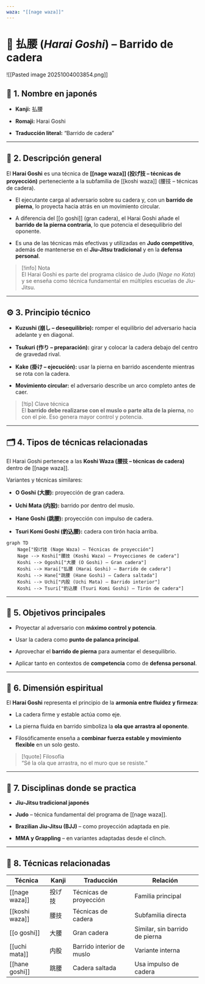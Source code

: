 ```yaml
---
waza: "[[nage waza]]"
---
```

# 🌊 払腰 (_Harai Goshi_) – Barrido de cadera

![[Pasted image 20251004003854.png]]

## 🧾 1. Nombre en japonés

- **Kanji:** 払腰
    
- **Romaji:** Harai Goshi
    
- **Traducción literal:** “Barrido de cadera”
    

---

## 📖 2. Descripción general

El **Harai Goshi** es una técnica de **[[nage waza]] (投げ技 – técnicas de proyección)** perteneciente a la subfamilia de [[koshi waza]] (腰技 – técnicas de cadera).

- El ejecutante carga al adversario sobre su cadera y, con un **barrido de pierna**, lo proyecta hacia atrás en un movimiento circular.
    
- A diferencia del [[o goshi]] (gran cadera), el Harai Goshi añade el **barrido de la pierna contraria**, lo que potencia el desequilibrio del oponente.
    
- Es una de las técnicas más efectivas y utilizadas en **Judo competitivo**, además de mantenerse en el **Jiu-Jitsu tradicional** y en la **defensa personal**.
    

> [!info] Nota  
> El Harai Goshi es parte del programa clásico de Judo (_Nage no Kata_) y se enseña como técnica fundamental en múltiples escuelas de Jiu-Jitsu.

---

## ⚙️ 3. Principio técnico

- **Kuzushi (崩し – desequilibrio):** romper el equilibrio del adversario hacia adelante y en diagonal.
    
- **Tsukuri (作り – preparación):** girar y colocar la cadera debajo del centro de gravedad rival.
    
- **Kake (掛け – ejecución):** usar la pierna en barrido ascendente mientras se rota con la cadera.
    
- **Movimiento circular:** el adversario describe un arco completo antes de caer.
    

> [!tip] Clave técnica  
> El **barrido debe realizarse con el muslo o parte alta de la pierna**, no con el pie. Eso genera mayor control y potencia.

---

## 🗂️ 4. Tipos de técnicas relacionadas

El Harai Goshi pertenece a las **Koshi Waza (腰技 – técnicas de cadera)** dentro de [[nage waza]].

Variantes y técnicas similares:

- **O Goshi (大腰):** proyección de gran cadera.
    
- **Uchi Mata (内股):** barrido por dentro del muslo.
    
- **Hane Goshi (跳腰):** proyección con impulso de cadera.
    
- **Tsuri Komi Goshi (釣込腰):** cadera con tirón hacia arriba.
    

```mermaid
graph TD
    Nage["投げ技 (Nage Waza) – Técnicas de proyección"]
    Nage --> Koshi["腰技 (Koshi Waza) – Proyecciones de cadera"]
    Koshi --> Ogoshi["大腰 (O Goshi) – Gran cadera"]
    Koshi --> Harai["払腰 (Harai Goshi) – Barrido de cadera"]
    Koshi --> Hane["跳腰 (Hane Goshi) – Cadera saltada"]
    Koshi --> Uchi["内股 (Uchi Mata) – Barrido interior"]
    Koshi --> Tsuri["釣込腰 (Tsuri Komi Goshi) – Tirón de cadera"]
```

---

## 🎯 5. Objetivos principales

- Proyectar al adversario con **máximo control y potencia**.
    
- Usar la cadera como **punto de palanca principal**.
    
- Aprovechar el **barrido de pierna** para aumentar el desequilibrio.
    
- Aplicar tanto en contextos de **competencia** como de **defensa personal**.
    

---

## 🧘 6. Dimensión espiritual

El **Harai Goshi** representa el principio de la **armonía entre fluidez y firmeza**:

- La cadera firme y estable actúa como eje.
    
- La pierna fluida en barrido simboliza la **ola que arrastra al oponente**.
    
- Filosóficamente enseña a **combinar fuerza estable y movimiento flexible** en un solo gesto.
    

> [!quote] Filosofía  
> “Sé la ola que arrastra, no el muro que se resiste.”

---

## 🥋 7. Disciplinas donde se practica

- **Jiu-Jitsu tradicional japonés**
    
- **Judo** – técnica fundamental del programa de [[nage waza]].
    
- **Brazilian Jiu-Jitsu (BJJ)** – como proyección adaptada en pie.
    
- **MMA y Grappling** – en variantes adaptadas desde el clinch.
    

---

## 🔗 8. Técnicas relacionadas

|Técnica|Kanji|Traducción|Relación|
|---|---|---|---|
|[[nage waza]]|投げ技|Técnicas de proyección|Familia principal|
|[[koshi waza]]|腰技|Técnicas de cadera|Subfamilia directa|
|[[o goshi]]|大腰|Gran cadera|Similar, sin barrido de pierna|
|[[uchi mata]]|内股|Barrido interior de muslo|Variante interna|
|[[hane goshi]]|跳腰|Cadera saltada|Usa impulso de cadera|
